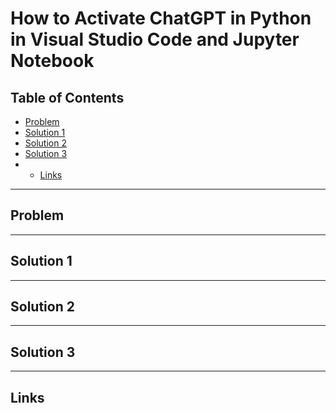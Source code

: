# How to Activate ChatGPT in Python in Visual Studio Code and Jupyter Notebook

## Table of Contents
- [Problem](#Problem)
- [Solution 1](#Solution-1)
- [Solution 2](#Solution-2) 
- [Solution 3](Solution-3)
- - [Links](#Links)

***

## Problem





***

## Solution 1


***

## Solution 2


***

## Solution 3



***

## Links
